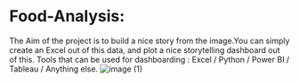 # Food-Analysis:
The Aim of the project is to build a nice story from the image.You can simply create an Excel out of this data, and plot a nice storytelling dashboard out of this.
Tools that can be used for dashboarding : Excel / Python / Power BI / Tableau / Anything else.
![image (1)](https://user-images.githubusercontent.com/52648006/151595123-d7807f2c-20cb-4c46-9283-24f78eab600f.png)
